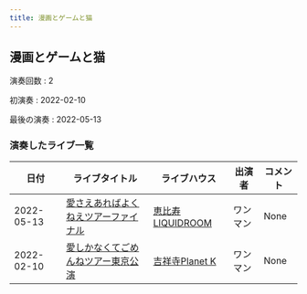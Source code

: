 ```yaml
---
title: 漫画とゲームと猫
---
```

## 漫画とゲームと猫

演奏回数
: 2

初演奏
: 2022-02-10

最後の演奏
: 2022-05-13

### 演奏したライブ一覧

|日付|ライブタイトル|ライブハウス|出演者|コメント|
|---|------------|----------|-----|------|
|2022-05-13|[愛さえあればよくねえツアーファイナル](live001.html)|[恵比寿LIQUIDROOM](livehouse001.html)|ワンマン|None|
|2022-02-10|[愛しかなくてごめんねツアー東京公演](live003.html)|[吉祥寺Planet K](livehouse003.html)|ワンマン|None|
